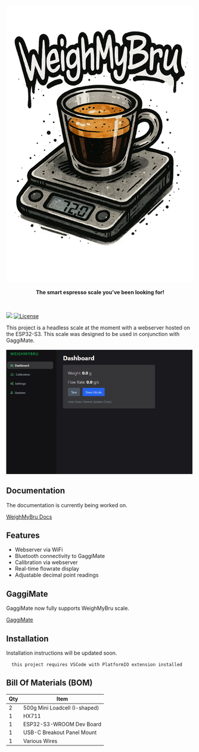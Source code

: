 <p align="center">
<img src="docs/assets/logo.png" alt="WeighMyBru Dashboard" width="500" height="745"/>
</p>

<p align="center">  <b>The smart espresso scale you've been looking for!</b></p>
<br>

[![](https://dcbadge.limes.pink/api/server/HYp4TSEjSf)](https://discord.gg/HYp4TSEjSf)
[![License](https://img.shields.io/badge/License-CC%20BY--NC--SA%204.0-lightgrey.svg?style=for-the-badge)](LICENSE)

This project is a headless scale at the moment with a webserver hosted on the ESP32-S3.
This scale was designed to be used in conjunction with GaggiMate.
<br>
<br>
<img src="docs/assets/dashboard.png" alt="WeighMyBru Dashboard" width="500" />

## Documentation

The documentation is currently being worked on. 

[WeighMyBru Docs](https://github.com/031devstudios/weighmybru-docs)

## Features

- Webserver via WiFi
- Bluetooth connectivity to GaggiMate
- Calibration via webserver
- Real-time flowrate display
- Adjustable decimal point readings

## GaggiMate

GaggiMate now fully supports WeighMyBru scale.

[GaggiMate](https://github.com/jniebuhr/gaggimate)

## Installation

Installation instructions will be updated soon.

```
  this project requires VSCode with PlatformIO extension installed
```

## Bill Of Materials (BOM)

| Qty | Item | 
| ----------- | ----------- |  
| 2 | 500g Mini Loadcell (I-shaped) |  
| 1 | HX711 |
| 1 | ESP32-S3-WROOM Dev Board |
| 1 | USB-C Breakout Panel Mount |
| 1 | Various Wires |